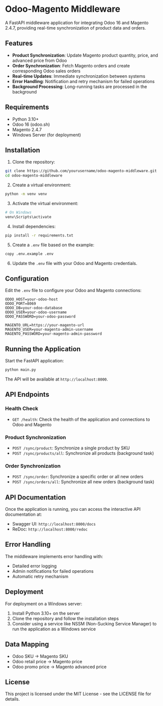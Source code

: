# Odoo-Magento Middleware

A FastAPI middleware application for integrating Odoo 16 and Magento 2.4.7, providing real-time synchronization of product data and orders.

## Features

- **Product Synchronization**: Update Magento product quantity, price, and advanced price from Odoo
- **Order Synchronization**: Fetch Magento orders and create corresponding Odoo sales orders
- **Real-time Updates**: Immediate synchronization between systems
- **Error Handling**: Notification and retry mechanism for failed operations
- **Background Processing**: Long-running tasks are processed in the background

## Requirements

- Python 3.10+
- Odoo 16 (odoo.sh)
- Magento 2.4.7
- Windows Server (for deployment)

## Installation

1. Clone the repository:

```bash
git clone https://github.com/yourusername/odoo-magento-middleware.git
cd odoo-magento-middleware
```

2. Create a virtual environment:

```bash
python -m venv venv
```

3. Activate the virtual environment:

```bash
# On Windows
venv\Scripts\activate
```

4. Install dependencies:

```bash
pip install -r requirements.txt
```

5. Create a `.env` file based on the example:

```bash
copy .env.example .env
```

6. Update the `.env` file with your Odoo and Magento credentials.

## Configuration

Edit the `.env` file to configure your Odoo and Magento connections:

```
ODOO_HOST=your-odoo-host
ODOO_PORT=8069
ODOO_DB=your-odoo-database
ODOO_USER=your-odoo-username
ODOO_PASSWORD=your-odoo-password

MAGENTO_URL=https://your-magento-url
MAGENTO_USER=your-magento-admin-username
MAGENTO_PASSWORD=your-magento-admin-password
```

## Running the Application

Start the FastAPI application:

```bash
python main.py
```

The API will be available at `http://localhost:8000`.

## API Endpoints

### Health Check

- `GET /health`: Check the health of the application and connections to Odoo and Magento

### Product Synchronization

- `POST /sync/product`: Synchronize a single product by SKU
- `POST /sync/products/all`: Synchronize all products (background task)

### Order Synchronization

- `POST /sync/order`: Synchronize a specific order or all new orders
- `POST /sync/orders/all`: Synchronize all new orders (background task)

## API Documentation

Once the application is running, you can access the interactive API documentation at:

- Swagger UI: `http://localhost:8000/docs`
- ReDoc: `http://localhost:8000/redoc`

## Error Handling

The middleware implements error handling with:

- Detailed error logging
- Admin notifications for failed operations
- Automatic retry mechanism

## Deployment

For deployment on a Windows server:

1. Install Python 3.10+ on the server
2. Clone the repository and follow the installation steps
3. Consider using a service like NSSM (Non-Sucking Service Manager) to run the application as a Windows service

## Data Mapping

- Odoo SKU → Magento SKU
- Odoo retail price → Magento price
- Odoo promo price → Magento advanced price

## License

This project is licensed under the MIT License - see the LICENSE file for details.

